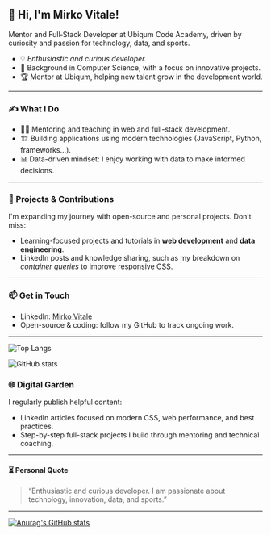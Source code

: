 ## 👋 Hi, I'm Mirko Vitale!

Mentor and Full‑Stack Developer at Ubiqum Code Academy, driven by curiosity and passion for technology, data, and sports.

- 💡 *Enthusiastic and curious developer.*  
- 🧠 Background in Computer Science, with a focus on innovative projects.  
- 🏆 Mentor at Ubiqum, helping new talent grow in the development world.

---

### ✍ What I Do

- 👨‍🏫 Mentoring and teaching in web and full-stack development.  
- 🏗 Building applications using modern technologies (JavaScript, Python, frameworks...).  
- 📊 Data-driven mindset: I enjoy working with data to make informed decisions.

---

### 🌱 Projects & Contributions

I'm expanding my journey with open-source and personal projects. Don’t miss:

- Learning-focused projects and tutorials in **web development** and **data engineering**.  
- LinkedIn posts and knowledge sharing, such as my breakdown on *container queries* to improve responsive CSS.

---

### 📫 Get in Touch

- LinkedIn: [Mirko Vitale](https://www.linkedin.com/in/mirko-vitale-b4ba21184/)  
- Open-source & coding: follow my GitHub to track ongoing work.

---
![Top Langs](https://github-readme-stats.vercel.app/api/top-langs/?username=mirkovitale&layout=compact&theme=dark)

![GitHub stats](https://github-readme-stats.vercel.app/api?username=mirkovitale&show_icons=true&theme=github_dark)



### 🌐 Digital Garden

I regularly publish helpful content:
- LinkedIn articles focused on modern CSS, web performance, and best practices.
- Step-by-step full-stack projects I build through mentoring and technical coaching.

---

#### ⏳ Personal Quote

> “Enthusiastic and curious developer. I am passionate about technology, innovation, data, and sports.”

---
[![Anurag's GitHub stats](https://github-readme-stats.vercel.app/api?username=mirko1987)](https://github.com/mirko1987/github-readme-stats)


